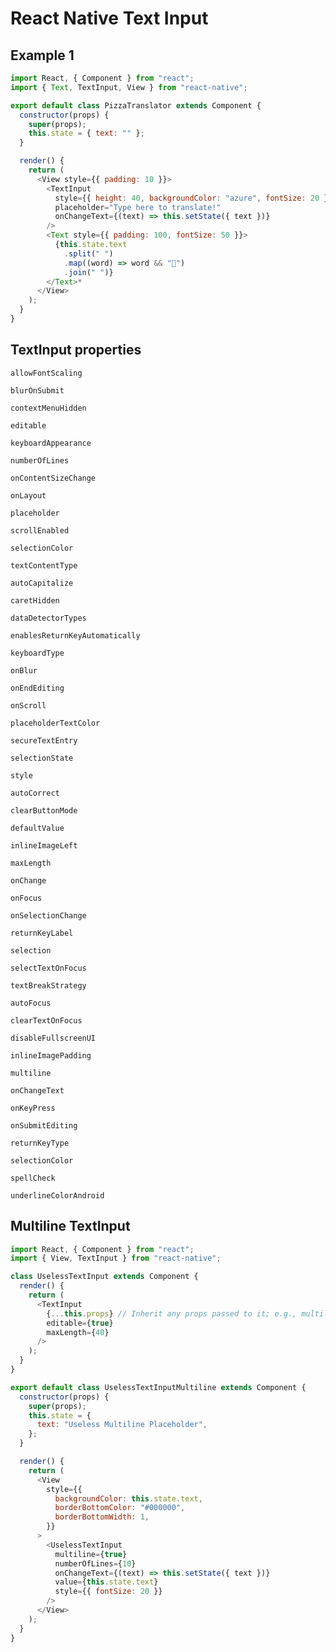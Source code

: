 # React Native Text Input

## Example 1

```javascript
import React, { Component } from "react";
import { Text, TextInput, View } from "react-native";

export default class PizzaTranslator extends Component {
  constructor(props) {
    super(props);
    this.state = { text: "" };
  }

  render() {
    return (
      <View style={{ padding: 10 }}>
        <TextInput
          style={{ height: 40, backgroundColor: "azure", fontSize: 20 }}
          placeholder="Type here to translate!"
          onChangeText={(text) => this.setState({ text })}
        />
        <Text style={{ padding: 100, fontSize: 50 }}>
          {this.state.text
            .split(" ")
            .map((word) => word && "🍕")
            .join(" ")}
        </Text>*
      </View>
    );
  }
}
```

## TextInput properties

`allowFontScaling`

`blurOnSubmit`

`contextMenuHidden`

`editable`

`keyboardAppearance`

`numberOfLines`

`onContentSizeChange`

`onLayout`

`placeholder`

`scrollEnabled`

`selectionColor`

`textContentType`

`autoCapitalize`

`caretHidden`

`dataDetectorTypes`

`enablesReturnKeyAutomatically`

`keyboardType`

`onBlur`

`onEndEditing`

`onScroll`

`placeholderTextColor`

`secureTextEntry`

`selectionState`

`style`

`autoCorrect`

`clearButtonMode`

`defaultValue`

`inlineImageLeft`

`maxLength`

`onChange`

`onFocus`

`onSelectionChange`

`returnKeyLabel`

`selection`

`selectTextOnFocus`

`textBreakStrategy`

`autoFocus`

`clearTextOnFocus`

`disableFullscreenUI`

`inlineImagePadding`

`multiline`

`onChangeText`

`onKeyPress`

`onSubmitEditing`

`returnKeyType`

`selectionColor`

`spellCheck`

`underlineColorAndroid`

## Multiline TextInput

```javascript
import React, { Component } from "react";
import { View, TextInput } from "react-native";

class UselessTextInput extends Component {
  render() {
    return (
      <TextInput
        {...this.props} // Inherit any props passed to it; e.g., multiline, numberOfLines below
        editable={true}
        maxLength={40}
      />
    );
  }
}

export default class UselessTextInputMultiline extends Component {
  constructor(props) {
    super(props);
    this.state = {
      text: "Useless Multiline Placeholder",
    };
  }

  render() {
    return (
      <View
        style={{
          backgroundColor: this.state.text,
          borderBottomColor: "#000000",
          borderBottomWidth: 1,
        }}
      >
        <UselessTextInput
          multiline={true}
          numberOfLines={10}
          onChangeText={(text) => this.setState({ text })}
          value={this.state.text}
          style={{ fontSize: 20 }}
        />
      </View>
    );
  }
}
```
